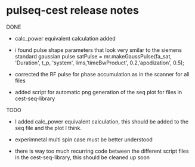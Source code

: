 # pulseq-cest release notes


DONE
- calc_power equivalent calculation added 
- i found pulse shape parameters that look very smilar to the siemens standard gaussian pulse
	satPulse = mr.makeGaussPulse(fa_sat, 'Duration', t_p, 'system', lims,'timeBwProduct', 0.2,'apodization', 0.5);

- corrected the RF pulse for phase accumulation as in the scanner for all files

- added script for automatic png generation of the seq plot for files in cest-seq-library


TODO
- I added calc_power equivalent calculation, this should be added to the seq file and the plot I think.

- experimnetal multi spin case must be better understood

- there is way too much recurring code between the different script files in the cest-seq-library, this should be cleaned up soon

